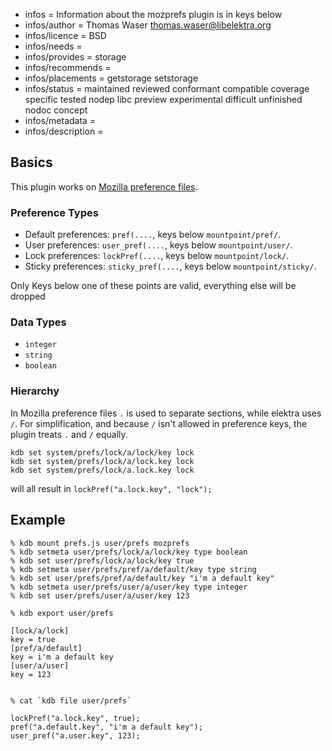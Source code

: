 - infos = Information about the mozprefs plugin is in keys below
- infos/author = Thomas Waser <thomas.waser@libelektra.org>
- infos/licence = BSD
- infos/needs =
- infos/provides = storage
- infos/recommends =
- infos/placements = getstorage setstorage
- infos/status = maintained reviewed conformant compatible coverage specific tested nodep libc preview experimental difficult unfinished nodoc concept 
- infos/metadata =
- infos/description =

## Basics ##

This plugin works on [Mozilla preference files](https://developer.mozilla.org/en-US/docs/Mozilla/Preferences/A_brief_guide_to_Mozilla_preferences).


### Preference Types ###

- Default preferences: `pref(....`, keys below `mountpoint/pref/`.
- User preferences: `user_pref(....`, keys below `mountpoint/user/`.
- Lock preferences: `lockPref(....`, keys below `mountpoint/lock/`.
- Sticky preferences: `sticky_pref(....`, keys below `mountpoint/sticky/`.

Only Keys below one of these points are valid, everything else will be dropped

### Data Types ###

- `integer`
- `string`
- `boolean`

### Hierarchy ###

In Mozilla preference files `.` is used to separate sections, while elektra uses `/`. For simplification, and because `/` isn't allowed in preference keys, the plugin treats `.` and `/` equally. 

```
kdb set system/prefs/lock/a/lock/key lock
kdb set system/prefs/lock/a/lock.key lock
kdb set system/prefs/lock/a.lock.key lock
```

will all result in `lockPref("a.lock.key", "lock");`


## Example ##

```
% kdb mount prefs.js user/prefs mozprefs
% kdb setmeta user/prefs/lock/a/lock/key type boolean
% kdb set user/prefs/lock/a/lock/key true
% kdb setmeta user/prefs/pref/a/default/key type string
% kdb set user/prefs/pref/a/default/key "i'm a default key"
% kdb setmeta user/prefs/user/a/user/key type integer
% kdb set user/prefs/user/a/user/key 123

% kdb export user/prefs

[lock/a/lock]
key = true
[pref/a/default]
key = i'm a default key
[user/a/user]
key = 123


% cat `kdb file user/prefs`

lockPref("a.lock.key", true);
pref("a.default.key", "i'm a default key");
user_pref("a.user.key", 123);

```

